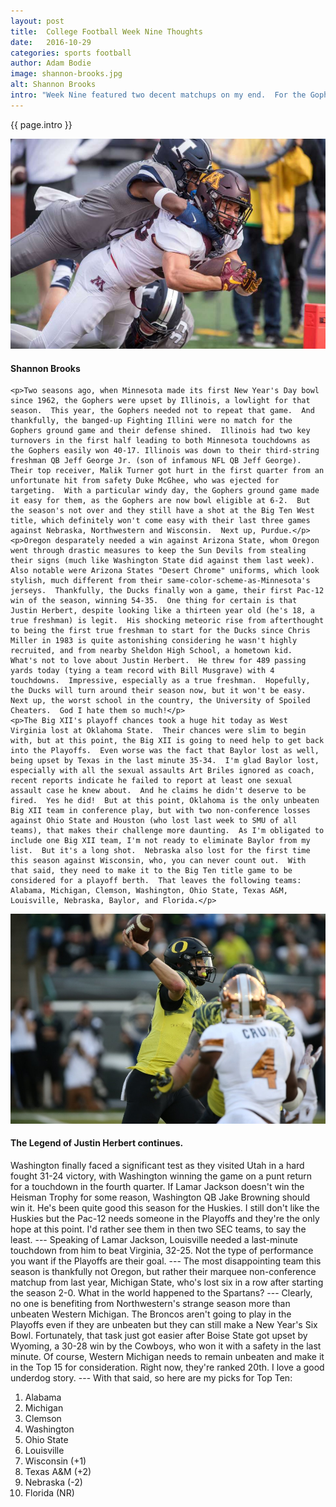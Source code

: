 ```yaml
---
layout: post
title:  College Football Week Nine Thoughts
date:   2016-10-29
categories: sports football
author: Adam Bodie
image: shannon-brooks.jpg
alt: Shannon Brooks
intro: "Week Nine featured two decent matchups on my end.  For the Gophers, it was the week to clinch bowl eligibility.  For Oregon, it was another week to end their hideous skid.  How did Week Nine play out?  Read here for my thoughts."
---
```

<div class="article">
<p> {{ page.intro }}</p>
<div class="blog-pic">
		<img src="/img/shannon-brooks.jpg" data-toggle="tooltip" title="Shannon Brooks" class="image block img-responsive">
		<h4>Shannon Brooks</h4>
</div>

    <p>Two seasons ago, when Minnesota made its first New Year's Day bowl since 1962, the Gophers were upset by Illinois, a lowlight for that season.  This year, the Gophers needed not to repeat that game.  And thankfully, the banged-up Fighting Illini were no match for the Gophers ground game and their defense shined.  Illinois had two key turnovers in the first half leading to both Minnesota touchdowns as the Gophers easily won 40-17. Illinois was down to their third-string freshman QB Jeff George Jr. (son of infamous NFL QB Jeff George).  Their top receiver, Malik Turner got hurt in the first quarter from an unfortunate hit from safety Duke McGhee, who was ejected for targeting.  With a particular windy day, the Gophers ground game made it easy for them, as the Gophers are now bowl eligible at 6-2.  But the season's not over and they still have a shot at the Big Ten West title, which definitely won't come easy with their last three games against Nebraska, Northwestern and Wisconsin.  Next up, Purdue.</p>
    <p>Oregon desparately needed a win against Arizona State, whom Oregon went through drastic measures to keep the Sun Devils from stealing their signs (much like Washington State did against them last week).  Also notable were Arizona States "Desert Chrome" uniforms, which look stylish, much different from their same-color-scheme-as-Minnesota's jerseys.  Thankfully, the Ducks finally won a game, their first Pac-12 win of the season, winning 54-35.  One thing for certain is that Justin Herbert, despite looking like a thirteen year old (he's 18, a true freshman) is legit.  His shocking meteoric rise from afterthought to being the first true freshman to start for the Ducks since Chris Miller in 1983 is quite astonishing considering he wasn't highly recruited, and from nearby Sheldon High School, a hometown kid.  What's not to love about Justin Herbert.  He threw for 489 passing yards today (tying a team record with Bill Musgrave) with 4 touchdowns.  Impressive, especially as a true freshman.  Hopefully, the Ducks will turn around their season now, but it won't be easy.  Next up, the worst school in the country, the University of Spoiled Cheaters.  God I hate them so much!</p>
    <p>The Big XII's playoff chances took a huge hit today as West Virginia lost at Oklahoma State.  Their chances were slim to begin with, but at this point, the Big XII is going to need help to get back into the Playoffs.  Even worse was the fact that Baylor lost as well, being upset by Texas in the last minute 35-34.  I'm glad Baylor lost, especially with all the sexual assaults Art Briles ignored as coach, recent reports indicate he failed to report at least one sexual assault case he knew about.  And he claims he didn't deserve to be fired.  Yes he did!  But at this point, Oklahoma is the only unbeaten Big XII team in conference play, but with two non-conference losses against Ohio State and Houston (who lost last week to SMU of all teams), that makes their challenge more daunting.  As I'm obligated to include one Big XII team, I'm not ready to eliminate Baylor from my list.  But it's a long shot.  Nebraska also lost for the first time this season against Wisconsin, who, you can never count out.  With that said, they need to make it to the Big Ten title game to be considered for a playoff berth.  That leaves the following teams: Alabama, Michigan, Clemson, Washington, Ohio State, Texas A&M, Louisville, Nebraska, Baylor, and Florida.</p>
<div class="blog-pic" style="float: left">
		<img src="/img/justin-herbert2.jpg" data-toggle="tooltip" title="Justin Herbert" class="image block img-responsive">
		<h4>The Legend of Justin Herbert continues.</h4>
</div>    
    <p>Washington finally faced a significant test as they visited Utah in a hard fought 31-24 victory, with Washington winning the game on a punt return for a touchdown in the fourth quarter.  If Lamar Jackson doesn't win the Heisman Trophy for some reason, Washington QB Jake Browning should win it.  He's been quite good this season for the Huskies.  I still don't like the Huskies but the Pac-12 needs someone in the Playoffs and they're the only hope at this point.  I'd rather see them in then two SEC teams, to say the least. --- Speaking of Lamar Jackson, Louisville needed a last-minute touchdown from him to beat Virginia, 32-25.  Not the type of performance you want if the Playoffs are their goal. ---  The most disappointing team this season is thankfully not Oregon, but rather their marquee non-conference matchup from last year, Michigan State, who's lost six in a row after starting the season 2-0.  What in the world happened to the Spartans? --- Clearly, no one is benefiting from Northwestern's strange season more than unbeaten Western Michigan.  The Broncos aren't going to play in the Playoffs even if they are unbeaten but they can still make a New Year's Six Bowl.  Fortunately, that task just got easier after Boise State got upset by Wyoming, a 30-28 win by the Cowboys, who won it with a safety in the last minute.  Of course, Western Michigan needs to remain unbeaten and make it in the Top 15 for consideration.  Right now, they're ranked 20th.  I love a good underdog story. --- With that said, so here are my picks for Top Ten:</p>
<ol>
<li>Alabama</li>
<li>Michigan</li>
<li>Clemson</li>
<li>Washington</li>
<li>Ohio State</li>
<li>Louisville</li>
<li>Wisconsin (+1)</li>
<li>Texas A&M (+2)</li>
<li>Nebraska (-2)</li>
<li>Florida (NR)</li>
</ol>

</div>